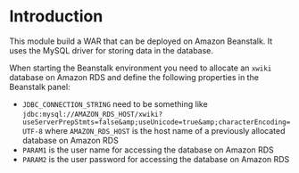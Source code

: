Introduction
============

This module build a WAR that can be deployed on Amazon Beanstalk. It uses the MySQL driver for storing data in the database.

When starting the Beanstalk environment you need to allocate an `xwiki` database on Amazon RDS and define the following properties in the Beanstalk panel:

* `JDBC_CONNECTION_STRING` need to be something like `jdbc:mysql://AMAZON_RDS_HOST/xwiki?useServerPrepStmts=false&amp;useUnicode=true&amp;characterEncoding=UTF-8` where `AMAZON_RDS_HOST` is the host name of a previously allocated database on Amazon RDS
* `PARAM1` is the user name for accessing the database on Amazon RDS
* `PARAM2` is the user password for accessing the database on Amazon RDS
